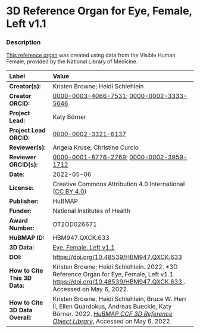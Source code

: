 # 3D Reference Organ for Eye, Female, Left v1.1

### Description
[This reference organ](https://hubmapconsortium.github.io/ccf/pages/ccf-3d-reference-library.html) was created using data from the Visible Human Female, provided by the National Library of Medicine.

| Label | Value |
| :------------- |:-------------|
| **Creator(s):** | Kristen Browne; Heidi Schlehlein |
| **Creator ORCID:** | [0000-0003-4066-7531](https://orcid.org/0000-0003-4066-7531); [0000-0002-3333-5646](https://orcid.org/0000-0002-3333-5646)|
| **Project Lead:** | Katy B&ouml;rner |
| **Project Lead ORCID:** | [0000-0002-3321-6137](https://orcid.org/0000-0002-3321-6137) |
| **Reviewer(s):** | Angela Kruse; Christine Curcio |
| **Reviewer ORCID(s):** |[0000-0001-8776-2769](https://doi.org/10.5072/0000-0001-8776-2769); [0000-0002-3959-1712](https://doi.org/10.5072/0000-0002-3959-1712) |
| **Date:** | 2022-05-06 |
| **License:** | Creative Commons Attribution 4.0 International ([CC BY 4.0](https://creativecommons.org/licenses/by/4.0/)) |
| **Publisher:** | HuBMAP |
| **Funder:** | National Institutes of Health |
| **Award Number:** | OT2OD026671 |
| **HuBMAP ID:** | HBM947.QXCK.633 |
| **3D Data:** | [Eye, Female, Left v1.1](https://hubmapconsortium.github.io/ccf-releases/v1.2/models/VH_F_Eye_L.glb) |
| **DOI:** | [https://doi.org/10.48539/HBM947.QXCK.633 ](https://doi.org/10.48539/HBM947.QXCK.633) |
| **How to Cite This 3D Data:** | Kristen Browne; Heidi Schlehlein. 2022. *3D Reference Organ for Eye, Female, Left v1.1. [https://doi.org/10.48539/HBM947.QXCK.633 ](https://doi.org/10.48539/HBM947.QXCK.633 ). Accessed on May 6, 2022.|
| **How to Cite 3D Data Overall:** | Kristen Browne, Heidi Schlehlein, Bruce W. Herr II, Ellen Quardokus, Andreas Bueckle, Katy B&ouml;rner. 2022. [*HuBMAP CCF 3D Reference Object Library*.](https://hubmapconsortium.github.io/ccf/pages/ccf-3d-reference-library.html) Accessed on May 6, 2022. |
